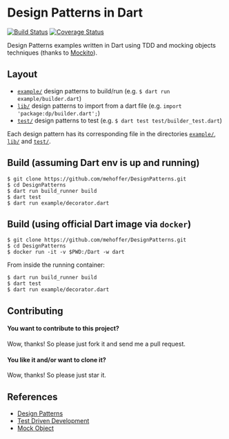 # Design Patterns in Dart

[![Build Status][actions-badge]][actions-url]
[![Coverage Status][coverage-badge]][coverage-url]

[actions-badge]: https://github.com/TheDesignPatterns/Dart/actions/workflows/dart.yml/badge.svg
[actions-url]: https://github.com/TheDesignPatterns/Dart/actions/workflows/dart.yml
[coverage-badge]: https://coveralls.io/repos/github/TheDesignPatterns/Dart/badge.svg?branch=main&kill_cache=1
[coverage-url]: https://coveralls.io/github/TheDesignPatterns/Dart?branch=main

Design Patterns examples written in Dart using TDD and mocking objects techniques (thanks to [Mockito](https://pub.dev/packages/mockito)).

## Layout

* [`example/`] design patterns to build/run (e.g. `$ dart run example/builder.dart`)
* [`lib/`] design patterns to import from a dart file (e.g. `import 'package:dp/builder.dart';`)
* [`test/`] design patterns to test (e.g. `$ dart test test/builder_test.dart`)

[`example/`]: https://github.com/TheDesignPatterns/Dart/tree/main/example
[`lib/`]: https://github.com/TheDesignPatterns/Dart/tree/main/lib
[`test/`]: https://github.com/TheDesignPatterns/Dart/tree/main/test

Each design pattern has its corresponding file in the directories [`example/`], [`lib/`] and [`test/`].

## Build (assuming Dart env is up and running)

```
$ git clone https://github.com/mehoffer/DesignPatterns.git
$ cd DesignPatterns
$ dart run build_runner build
$ dart test
$ dart run example/decorator.dart
```

## Build (using official Dart image via ```docker```)

```
$ git clone https://github.com/mehoffer/DesignPatterns.git
$ cd DesignPatterns
$ docker run -it -v $PWD:/Dart -w dart
```
From inside the running container:
```
$ dart run build_runner build
$ dart test
$ dart run example/decorator.dart
```

## Contributing

#### You want to contribute to this project?
Wow, thanks! So please just fork it and send me a pull request.

#### You like it and/or want to clone it?
Wow, thanks! So please just star it.

## References
- [Design Patterns](https://en.wikipedia.org/wiki/Design_Patterns)
- [Test Driven Development](https://en.wikipedia.org/wiki/Test-driven_development)
- [Mock Object](https://en.wikipedia.org/wiki/Mock_object)

